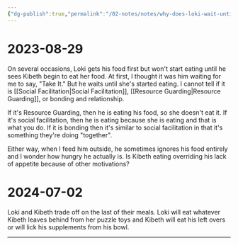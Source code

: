 ```yaml
---
{"dg-publish":true,"permalink":"/02-notes/notes/why-does-loki-wait-until-kibeth-starts-eating-before-he-eats/","tags":["Notes/Anecdote"],"created":"2024-07-02T16:22:28.228-03:00","updated":"2024-07-02T16:25:27.254-03:00"}
---
```


# 2023-08-29
On several occasions, Loki gets his food first but won't start eating until he sees Kibeth begin to eat her food. At first, I thought it was him waiting for me to say, "Take It." But he waits until she's started eating. I cannot tell if it is [[Social Facilitation\|Social Facilitation]], [[Resource Guarding\|Resource Guarding]], or bonding and relationship. 

If it's Resource Guarding, then he is eating his food, so she doesn't eat it. 
If it's social facilitation, then he is eating because she is eating and that is what you do. 
If it is bonding then it's similar to social facilitation in that it's something they're doing "together". 

Either way, when I feed him outside, he sometimes ignores his food entirely and I wonder how hungry he actually is. Is Kibeth eating overriding his lack of appetite because of other motivations?

# 2024-07-02
Loki and Kibeth trade off on the last of their meals. Loki will eat whatever Kibeth leaves behind from her puzzle toys and Kibeth will eat his left overs or will lick his supplements from his bowl. 

---
